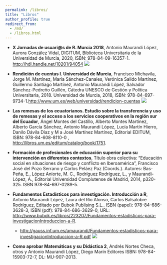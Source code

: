```yaml
---
permalink: /libros/
title: "Libros"
author_profile: true
redirect_from: 
  - /md/
  - /libros.html
---
```


- **X Jornadas de usuari@s de R. Murcia 2018**, Antonio Maurandi López, Aurora González Vidal, DIGITUM, Biblioteca Universitaria de la Universidad de Murcia, 2020, ISBN: 978-84-09-16357-1. <http://hdl.handle.net/10201/94054>
    ![](https://amaurandi.github.io/files/rendicionCuentas.png)


- **Rendición de cuentas I. Universidad de Murcia**, Francisco Michavila, Jorge M. Martínez, María Sánchez-Canales, Verónica Salido Martínez, Guillermo Santiago Martínez, Antonio Maurandi López, Salvador Sánchez-Pedreño Guillén, Cátedra UNESCO de Gestión y Política Universitaria, 2018. Universidad de Murcia, 2018, ISBN: 978-84-697-9734-1.<http://www.um.es/web/universidad/rendicion-cuentas>
    ![](https://amaurandi.github.io/files/rendicionCuentas.png)

- **Las remesas de los ecuatorianos. Estudio sobre la transferencia y uso de remesas y el acceso a los servicios cooperativos en la región sur del
Ecuador**, Ángel Montes del Castillo, Alberto Montes Martínez, Alberto García Sánchez, Antonio Maurandi López, Lucía Martín Hierro, Danilo Dávila Díaz
y M a José Martínez Martínez, Editorial EDITUM, ISBN: 978-84-608-8110-0 , <http://libros.um.es/editum/catalog/book/1751>.


- **Formación de profesionales de educación superior para su intervención en diferentes contextos**, Título obra colectiva: “Educación social en situaciones de riesgo y conflicto en Iberoamérica”, Francisco José del Pozo Serrano y Carlos Peláez Paz (Coords.). Autores: Bas-Peña, E., López Aniorte, M. C., Rodríguez Rodríguez, L., y Maurandi-López, A., Editorial Universidad Complutense de Madrid, 2014, p320-325. ISBN 978-84-697-0289-5.


- **Fundamentos Estadísticos para investigación. Introducción a R**, Antonio Maurandi López, Laura del Río Alonso, Carlos Balsalobre Rodríguez, Editado por
Bubok Publising S.L.. ISBN (papel): 978-84-686-3628-3, ISBN (pdf): 978-84-686-3629-0, URL: <http://www.bubok.es/libros/223207/Fundamentos-estadisticos-para-investigacionIntroduccion-a-R>.
    + <http://gauss.inf.um.es/amaurandi/Fundamentos-estadisticos-para-investigacionIntroduccion-a-R.pdf>
    ![](https://amaurandi.github.io/files/feir-book.png)

- **Como aprobar Matemáticas y su Didáctica 2**, Andrés Nortes Checa, otros y Antonio Maurandi López, Diego Marín Editores ISBN: 978-84-15903-72-7, DL:
MU-907-2013.
